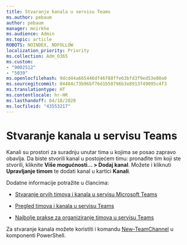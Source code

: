 ```yaml
---
title: Stvaranje kanala u servisu Teams
ms.author: pebaum
author: pebaum
manager: mnirkhe
ms.audience: Admin
ms.topic: article
ROBOTS: NOINDEX, NOFOLLOW
localization_priority: Priority
ms.collection: Adm_O365
ms.custom:
- "9002512"
- "5039"
ms.openlocfilehash: 9dcd44a665446df46f88ffe63bfd3f9ed53e80a0
ms.sourcegitcommit: 04484c73b96bf76d1b50796b3e8913f49095c4f3
ms.translationtype: HT
ms.contentlocale: hr-HR
ms.lasthandoff: 04/18/2020
ms.locfileid: "43553217"
---
```

# <a name="create-a-teams-channel"></a>Stvaranje kanala u servisu Teams

Kanali su prostori za suradnju unutar tima u kojima se posao zapravo obavlja. Da biste stvorili kanal u postojećem timu: pronađite tim koji ste stvorili, kliknite **Više mogućnosti... > Dodaj kanal**. Možete i kliknuti **Upravljanje timom** te dodati kanal u kartici **Kanali**.

Dodatne informacije potražite u člancima:

- [Stvaranje prvih timova i kanala u servisu Microsoft Teams](https://docs.microsoft.com/MicrosoftTeams/get-started-with-teams-create-your-first-teams-and-channels)

- [Pregled timova i kanala u servisu Teams](https://docs.microsoft.com/microsoftteams/teams-channels-overview)

- [Najbolje prakse za organiziranje timova u servisu Teams](https://docs.microsoft.com/MicrosoftTeams/best-practices-organizing)

Za stvaranje kanala možete koristiti i komandu [New-TeamChannel](https://docs.microsoft.com/powershell/module/teams/new-teamchannel?view=teams-ps) u komponenti PowerShell. 
